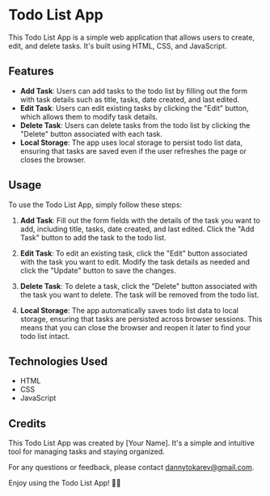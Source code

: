 # Todo List App

This Todo List App is a simple web application that allows users to create, edit, and delete tasks. It's built using HTML, CSS, and JavaScript.

## Features

- **Add Task**: Users can add tasks to the todo list by filling out the form with task details such as title, tasks, date created, and last edited.
- **Edit Task**: Users can edit existing tasks by clicking the "Edit" button, which allows them to modify task details.
- **Delete Task**: Users can delete tasks from the todo list by clicking the "Delete" button associated with each task.
- **Local Storage**: The app uses local storage to persist todo list data, ensuring that tasks are saved even if the user refreshes the page or closes the browser.

## Usage

To use the Todo List App, simply follow these steps:

1. **Add Task**: Fill out the form fields with the details of the task you want to add, including title, tasks, date created, and last edited. Click the "Add Task" button to add the task to the todo list.

2. **Edit Task**: To edit an existing task, click the "Edit" button associated with the task you want to edit. Modify the task details as needed and click the "Update" button to save the changes.

3. **Delete Task**: To delete a task, click the "Delete" button associated with the task you want to delete. The task will be removed from the todo list.

4. **Local Storage**: The app automatically saves todo list data to local storage, ensuring that tasks are persisted across browser sessions. This means that you can close the browser and reopen it later to find your todo list intact.

## Technologies Used

- HTML
- CSS
- JavaScript

## Credits

This Todo List App was created by [Your Name]. It's a simple and intuitive tool for managing tasks and staying organized.

For any questions or feedback, please contact dannytokarev@gmail.com.

Enjoy using the Todo List App! 📝✅

